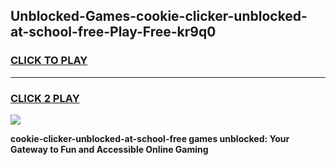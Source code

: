 
## Unblocked-Games-cookie-clicker-unblocked-at-school-free-Play-Free-kr9q0
<h3>
<a href="https://premium76.site?title=cookie-clicker-unblocked-at-school-free&ref=12A">CLICK TO PLAY</a></h3>
<hr>

<h3>
<a href="https://premium76.site?title=cookie-clicker-unblocked-at-school-free&ref=12A">CLICK 2 PLAY</a>
  
</h3>

<a href="https://premium76.site?title=cookie-clicker-unblocked-at-school-free&ref=12A"><img src="https://clearcache.store/games.png"></a>


**cookie-clicker-unblocked-at-school-free games unblocked: Your Gateway to Fun and Accessible Online Gaming**
